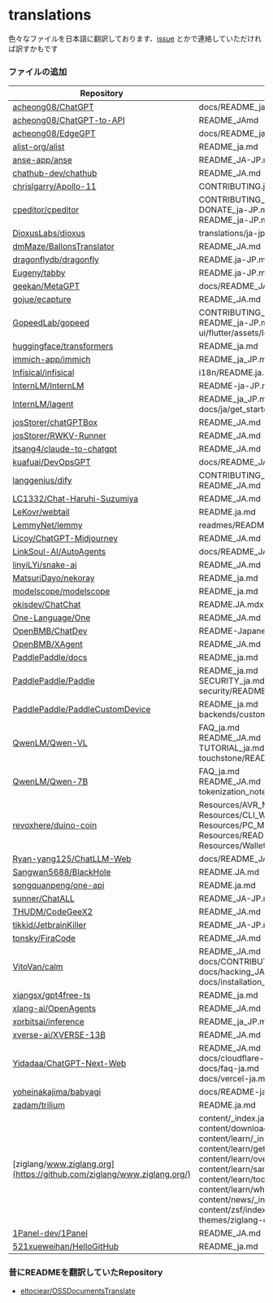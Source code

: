 # translations
色々なファイルを日本語に翻訳しております、[issue](https://github.com/eltociear/translations/issues) とかで連絡していただければ訳すかもです

### ファイルの追加

|  Repository |  Files  |  PRs  |
| ---- | ---- | ---- |
|  [acheong08/ChatGPT](https://github.com/acheong08/ChatGPT/)  |  docs/README_ja.md  |  [#1344](https://github.com/acheong08/ChatGPT/pull/1344)  |
|  [acheong08/ChatGPT-to-API](https://github.com/acheong08/ChatGPT-to-API/)  |  README_JAmd  |  [#93](https://github.com/acheong08/ChatGPT-to-API/pull/93)  |
|  [acheong08/EdgeGPT](https://github.com/acheong08/EdgeGPT/)  |  docs/README_ja.md  |  [#318](https://github.com/acheong08/EdgeGPT/pull/318)  |
|  [alist-org/alist](https://github.com/alist-org/alist/)  |  README_ja.md  |  [#4798](https://github.com/alist-org/alist/pull/4798)  |
|  [anse-app/anse](https://github.com/anse-app/anse/)  |  README_JA-JP.md  |  [#70](https://github.com/anse-app/anse/pull/70)  |
|  [chathub-dev/chathub](https://github.com/chathub-dev/chathub/)  |  README_JA.md  |  [#263](https://github.com/chathub-dev/chathub/pull/263)  |
|  [chrislgarry/Apollo-11](https://github.com/chrislgarry/Apollo-11/)  |  CONTRIBUTING.ja.md  |  [#694](https://github.com/chrislgarry/Apollo-11/pull/694)  |
|  [cpeditor/cpeditor](https://github.com/cpeditor/cpeditor/)  |  CONTRIBUTING_ja-JP.md<br>DONATE_ja-JP.md<br>README_ja-JP.md  |  [#1144](https://github.com/cpeditor/cpeditor/pull/1144)  |
|  [DioxusLabs/dioxus](https://github.com/DioxusLabs/dioxus/)  |  translations/ja-jp/README.md  |  [#1329](https://github.com/DioxusLabs/dioxus/pull/1329)  |
|  [dmMaze/BallonsTranslator](https://github.com/dmMaze/BallonsTranslator/)  |  README_JA.md  |  [#44](https://github.com/dmMaze/BallonsTranslator/pull/44)  |
|  [dragonflydb/dragonfly](https://github.com/dragonflydb/dragonfly/)  |  README.ja-JP.md  |  [#1494](https://github.com/dragonflydb/dragonfly/pull/1494)  |
|  [Eugeny/tabby](https://github.com/Eugeny/tabby/)  |  README.ja-JP.md  |  [#6894](https://github.com/Eugeny/tabby/pull/6894)  |
|  [geekan/MetaGPT](https://github.com/geekan/MetaGPT/)  |  docs/README_JA.md  |  [#12](https://github.com/geekan/MetaGPT/pull/12)  |
|  [gojue/ecapture](https://github.com/gojue/ecapture/)  |  README_JA.md  |  [#324](https://github.com/gojue/ecapture/pull/324)  |
|  [GopeedLab/gopeed](https://github.com/GopeedLab/gopeed/)  |  CONTRIBUTING_ja-JP.md<br>README_ja-JP.md<br>ui/flutter/assets/locales/ja_JP.json  |  [#139](https://github.com/GopeedLab/gopeed/pull/139)  |
|  [huggingface/transformers](https://github.com/huggingface/transformers/)  |  README_ja.md  |  [#19945](https://github.com/huggingface/transformers/pull/19945)  |
|  [immich-app/immich](https://github.com/immich-app/immich/)  |  README_ja_JP.md  |  [#4268](https://github.com/immich-app/immich/pull/4268)  |
|  [Infisical/infisical](https://github.com/Infisical/infisical/)  |  i18n/README.ja.md  |  [#399](https://github.com/Infisical/infisical/pull/399)  |
|  [InternLM/InternLM](https://github.com/InternLM/InternLM/)  |  README-ja-JP.md  |  [#43](https://github.com/InternLM/InternLM/pull/43)  |
|  [InternLM/lagent](https://github.com/InternLM/lagent/)  |  README_ja_JP.md<br>docs/ja/get_started/overview.md  |  [#42](https://github.com/InternLM/lagent/pull/42)  |
|  [josStorer/chatGPTBox](https://github.com/josStorer/chatGPTBox/)  |  README_JA.md  |  [#549](https://github.com/josStorer/chatGPTBox/pull/549)  |
|  [josStorer/RWKV-Runner](https://github.com/josStorer/RWKV-Runner/)  |  README_JA.md  |  [#100](https://github.com/josStorer/RWKV-Runner/pull/100)  |
|  [jtsang4/claude-to-chatgpt](https://github.com/jtsang4/claude-to-chatgpt/)  |  README_JA.md  |  [#3](https://github.com/jtsang4/claude-to-chatgpt/pull/3)  |
|  [kuafuai/DevOpsGPT](https://github.com/kuafuai/DevOpsGPT/)  |  docs/README_JA.md  |  [#31](https://github.com/kuafuai/DevOpsGPT/pull/31)  |
|  [langgenius/dify](https://github.com/langgenius/dify/)  |  CONTRIBUTING_JA.md<br>README_JA.md  |  [#96](https://github.com/langgenius/dify/pull/96)  |
|  [LC1332/Chat-Haruhi-Suzumiya](https://github.com/LC1332/Chat-Haruhi-Suzumiya/)  |  README_JA.md  |  [#32](https://github.com/LC1332/Chat-Haruhi-Suzumiya/pull/32)  |
|  [LeKovr/webtail](https://github.com/LeKovr/webtail/)  |  README.ja.md  |  [#17](https://github.com/LeKovr/webtail/pull/17)  |
|  [LemmyNet/lemmy](https://github.com/LemmyNet/lemmy/)  |  readmes/README.ja.md  |  [#3620](https://github.com/LemmyNet/lemmy/pull/3620)  |
|  [Licoy/ChatGPT-Midjourney](https://github.com/Licoy/ChatGPT-Midjourney/)  |  README_JA.md  |  [#23](https://github.com/Licoy/ChatGPT-Midjourney/pull/23)  |
|  [LinkSoul-AI/AutoAgents](https://github.com/LinkSoul-AI/AutoAgents/)  |  docs/README_JA.md  |  [#23](https://github.com/LinkSoul-AI/AutoAgents/pull/23)  |
|  [linyiLYi/snake-ai](https://github.com/linyiLYi/snake-ai/)  |  README_JA.md  |  [#7](https://github.com/linyiLYi/snake-ai/pull/7)  |
|  [MatsuriDayo/nekoray](https://github.com/MatsuriDayo/nekoray/)  |  README_ja.md  |  [#988](https://github.com/MatsuriDayo/nekoray/pull/988)  |
|  [modelscope/modelscope](https://github.com/modelscope/modelscope/)  |  README_ja.md  |  [#405](https://github.com/modelscope/modelscope/pull/405)  |
|  [okisdev/ChatChat](https://github.com/okisdev/ChatChat/)  |  README.JA.mdx  |  [#46](https://github.com/okisdev/ChatChat/pull/46)  |
|  [One-Language/One](https://github.com/One-Language/One/)  |  README_JA.md  |  [#359](https://github.com/One-Language/One/pull/359)  |
|  [OpenBMB/ChatDev](https://github.com/OpenBMB/ChatDev/)  |  README-Japanese.md  |  [#15](https://github.com/OpenBMB/ChatDev/pull/15)  |
|  [OpenBMB/XAgent](https://github.com/OpenBMB/XAgent/)  |  README_JA.md  |  [#159](https://github.com/OpenBMB/XAgent/pull/159)  |
|  [PaddlePaddle/docs](https://github.com/PaddlePaddle/docs/)  |  README_ja.md  |  [#6088](https://github.com/PaddlePaddle/docs/pull/6088)  |
|  [PaddlePaddle/Paddle](https://github.com/PaddlePaddle/Paddle/)  |  README_ja.md<br>SECURITY_ja.md<br>security/README_ja.md  |  [#53726](https://github.com/PaddlePaddle/Paddle/pull/53726)<br>[#56466](https://github.com/PaddlePaddle/Paddle/pull/56466)  |
|  [PaddlePaddle/PaddleCustomDevice](https://github.com/PaddlePaddle/PaddleCustomDevice/)  |  README_ja.md<br>backends/custom_cpu/README_ja.md  |  [#782](https://github.com/PaddlePaddle/PaddleCustomDevice/pull/782)  |
|  [QwenLM/Qwen-VL](https://github.com/QwenLM/Qwen-VL/)  |  FAQ_ja.md<br>README_JA.md<br>TUTORIAL_ja.md<br>touchstone/README_JA.md  |  [#16](https://github.com/QwenLM/Qwen-VL/pull/16)<br>[#41](https://github.com/QwenLM/Qwen-VL/pull/41)  |
|  [QwenLM/Qwen-7B](https://github.com/QwenLM/Qwen-7B/)  |  FAQ_ja.md<br>README_JA.md<br>tokenization_note_ja.md  |  [#79](https://github.com/QwenLM/Qwen-7B/pull/79)<br>[#216](https://github.com/QwenLM/Qwen-7B/pull/216)  |
|  [revoxhere/duino-coin](https://github.com/revoxhere/duino-coin/)  |  Resources/AVR_Miner_langs.json<br>Resources/CLI_Wallet_langs.json<br>Resources/PC_Miner_langs.json<br>Resources/README_TRANSLATIONS/README_ja_JP.md<br>Resources/Wallet_langs.json  |  [#1563](https://github.com/revoxhere/duino-coin/pull/1563)  |
|  [Ryan-yang125/ChatLLM-Web](https://github.com/Ryan-yang125/ChatLLM-Web/)  |  docs/README_JA.md  |  [#9](https://github.com/Ryan-yang125/ChatLLM-Web/pull/9)  |
|  [Sangwan5688/BlackHole](https://github.com/Sangwan5688/BlackHole/)  |  README.JA.md  |  [#410](https://github.com/Sangwan5688/BlackHole/pull/410)  |
|  [songquanpeng/one-api](https://github.com/songquanpeng/one-api/)  |  README.ja.md  |  [#425](https://github.com/songquanpeng/one-api/pull/425)  |
|  [sunner/ChatALL](https://github.com/sunner/ChatALL/)  |  README_JA-JP.md  |  [#50](https://github.com/sunner/ChatALL/pull/50)  |
|  [THUDM/CodeGeeX2](https://github.com/THUDM/CodeGeeX2/)  |  README_JA.md  |  [#22](https://github.com/THUDM/CodeGeeX2/pull/22)  |
|  [tikkid/JetbrainKiller](https://github.com/tikkid/JetbrainKiller/)  |  README_JA-JP.md  |  [#3](https://github.com/tikkid/JetbrainKiller/pull/3)  |
|  [tonsky/FiraCode](https://github.com/tonsky/FiraCode/)  |  README_JA.md  |  [#1537](https://github.com/tonsky/FiraCode/pull/1537)  |
|  [VitoVan/calm](https://github.com/VitoVan/calm/)  |  README_JA.md<br>docs/CONTRIBUTING_JA.md<br>docs/hacking_JA.md<br>docs/installation_JA.md  |  [#144](https://github.com/VitoVan/calm/pull/144)<br>[#158](https://github.com/VitoVan/calm/pull/158)<br>[#167](https://github.com/VitoVan/calm/pull/167)  |
|  [xiangsx/gpt4free-ts](https://github.com/xiangsx/gpt4free-ts/)  |  README_ja.md  |  [#54](https://github.com/xiangsx/gpt4free-ts/pull/54)  |
|  [xlang-ai/OpenAgents](https://github.com/xlang-ai/OpenAgents/)  |  README_JA.md  |  [#13](https://github.com/xlang-ai/OpenAgents/pull/13)  |
|  [xorbitsai/inference](https://github.com/xorbitsai/inference/)  |  README_ja_JP.md  |  [#228](https://github.com/xorbitsai/inference/pull/228)  |
|  [xverse-ai/XVERSE-13B](https://github.com/xverse-ai/XVERSE-13B/)  |  README_JA.md  |  [#13](https://github.com/xverse-ai/XVERSE-13B/pull/13)  |
|  [Yidadaa/ChatGPT-Next-Web](https://github.com/Yidadaa/ChatGPT-Next-Web/)  |  README_JA.md<br>docs/cloudflare-pages-ja.md<br>docs/faq-ja.md<br>docs/vercel-ja.md  |  [#2607](https://github.com/Yidadaa/ChatGPT-Next-Web/pull/2607)  |
|  [yoheinakajima/babyagi](https://github.com/yoheinakajima/babyagi/)  |  docs/README-ja.md  |  [#176](https://github.com/yoheinakajima/babyagi/pull/176)  |
|  [zadam/trilium](https://github.com/zadam/trilium/)  |  README.ja.md  |  [#3771](https://github.com/zadam/trilium/pull/3771)  |
|  [ziglang/www.ziglang.org](https://github.com/ziglang/www.ziglang.org/)  |  content/_index.ja.md<br>content/download/_index.ja.md<br>content/learn/_index.ja.md<br>content/learn/getting-started.ja.md<br>content/learn/overview.ja.md<br>content/learn/samples.ja.md<br>content/learn/tools.ja.md<br>content/learn/why_zig_rust_d_cpp.ja.md<br>content/news/_index.ja.md<br>content/zsf/index.ja.md<br>themes/ziglang-original/i18n/ja.toml  |  [#212](https://github.com/ziglang/www.ziglang.org/pull/212)  |
|  [1Panel-dev/1Panel](https://github.com/1Panel-dev/1Panel/)  |  README_JA.md  |  [#2265](https://github.com/1Panel-dev/1Panel/pull/2265)  |
|  [521xueweihan/HelloGitHub](https://github.com/521xueweihan/HelloGitHub/)  |  README_ja.md  |  [#2580](https://github.com/521xueweihan/HelloGitHub/pull/2580)  |

### 昔にREADMEを翻訳していたRepository
- [eltociear/OSSDocumentsTranslate](https://github.com/eltociear/OSSDocumentsTranslate)

